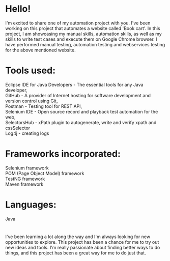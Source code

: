 # Hello!

I'm excited to share one of my automation project with you. I've been working on this project that automates a website called 'Book cart'. In this project, I am showcasing my manual skills, automation skills, as well as my skills to write test cases and execute them on Google Chrome browser. I have performed manual testing, automation testing and webservices testing for the above mentioned website.  



# Tools used:
Eclipse IDE for Java Developers - The essential tools for any Java developer,    
GitHub - A provider of Internet hosting for software development and version control using Git,  
Postman - Testing tool for REST API,  
Selenium IDE - Open source record and playback test automation for the web,  
SelectorsHub - xPath plugin to autogenerate, write and verify xpath and cssSelector  
Log4j - creating logs  



# Frameworks incorporated:
Selenium framework  
POM (Page Object Model) framework  
TestNG framework  
Maven framework  


# Languages:
Java  


#
I've been learning a lot along the way and I'm always looking for new opportunities to explore. This project has been a chance for me to try out new ideas and tools. I'm really passionate about finding better ways to do things, and this project has been a great way for me to do just that.
